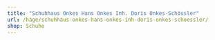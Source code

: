 ```yaml
---
title: "Schuhhaus Onkes Hans Onkes Inh. Doris Onkes-Schössler"
url: /hage/schuhhaus-onkes-hans-onkes-inh-doris-onkes-schoessler/
shop: Schuhe
---
```

